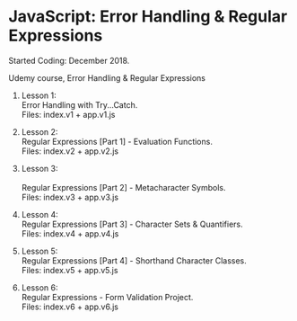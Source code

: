 # JavaScript: Error Handling & Regular Expressions

Started Coding: December 2018.

Udemy course, Error Handling & Regular Expressions

1. Lesson 1:<br> 
Error Handling with Try...Catch.<br> 
Files: index.v1 + app.v1.js

2. Lesson 2:<br> 
Regular Expressions [Part 1] -
Evaluation Functions.<br> 
Files: index.v2 + app.v2.js

3. Lesson 3:<br>  
Regular Expressions [Part 2] - 
Metacharacter Symbols.<br> 
Files: index.v3 + app.v3.js

4. Lesson 4:<br> 
Regular Expressions [Part 3] -
Character Sets & Quantifiers.<br> 
Files: index.v4 + app.v4.js

5. Lesson 5:<br> 
Regular Expressions [Part 4] -
Shorthand Character Classes.<br> 
Files: index.v5 + app.v5.js

6. Lesson 6: <br> 
Regular Expressions - Form
Validation Project.<br>
Files: index.v6 + app.v6.js
